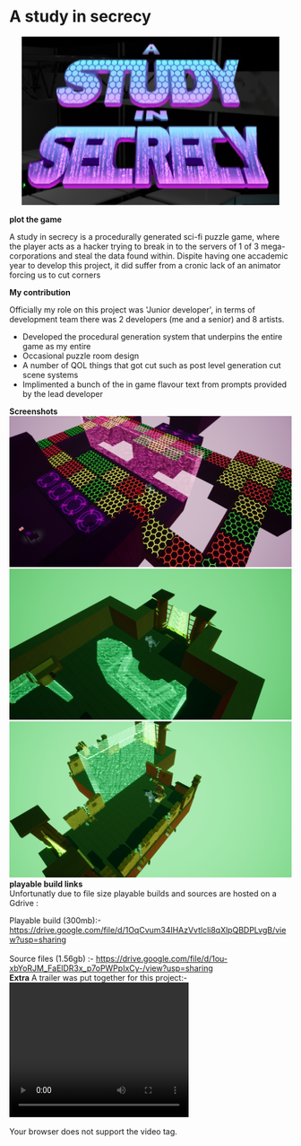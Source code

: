 # A study in secrecy

<p align="center">
  <img width="460" height="300" src="sslogo.png">
</p>

<b>plot the game </b>
<p>A study in secrecy is a procedurally generated sci-fi puzzle game, where the player acts as a hacker trying to break in to the servers of 1 of 3 mega-corporations and steal the data found within. Dispite having one accademic 
year to develop this project, it did suffer from a cronic lack of an animator forcing us to cut corners</p>

<b>My contribution </b>

<p> Officially my role on this project was 'Junior developer', in terms of development team there was 2 developers (me and a senior) and 8 artists.</p>

<ul>
  <li>Developed the procedural generation system that underpins the entire game as my entire </li>
  <li>Occasional puzzle room design</li>
  <li>A number of QOL things that got cut such as post level generation cut scene systems</li>
  <li>Implimented a bunch of the in game flavour text from prompts provided by the lead developer</li>
</ul>  

 	
<b>Screenshots</b>
 <img  src="HighresScreenshot00000.png">
 <img  src="HighresScreenshot00001.png">
 <img  src="HighresScreenshot00002.png">
<b>playable build links</b>
<br>
Unfortunatly due to file size playable builds and sources are hosted on a Gdrive :

Playable build (300mb):- https://drive.google.com/file/d/1OqCvum34lHAzVvtlcli8qXlpQBDPLvgB/view?usp=sharing  
<br>
Source files (1.56gb) :- https://drive.google.com/file/d/1ou-xbYoRJM_FaElDR3x_p7oPWPpIxCy-/view?usp=sharing
<br>
<b>Extra</b>
A trailer was put together for this project:-
<br>
<video width="320" height="240" controls>
  <source src="A Study in Secrecy game trailer.mp4" type="video/mp4">

  Your browser does not support the video tag.
</video>
